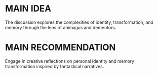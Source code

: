 # MAIN IDEA
The discussion explores the complexities of identity, transformation, and memory through the lens of animagus and dementors.

# MAIN RECOMMENDATION
Engage in creative reflections on personal identity and memory transformation inspired by fantastical narratives.
